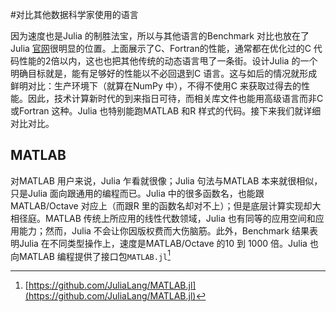 #对比其他数据科学家使用的语言 

因为速度也是Julia 的制胜法宝，所以与其他语言的Benchmark 对比也放在了Julia [官网](http://julialang.org)很明显的位置。上面展示了C、Fortran的性能，通常都在优化过的C 代码性能的2倍以内，这也也把其他传统的动态语言甩了一条街。设计Julia 的一个明确目标就是，能有足够好的性能以不必回退到C 语言。这与如后的情况就形成鲜明对比：生产环境下（就算在NumPy 中），不得不使用C 来获取过得去的性能。因此，技术计算新时代的到来指日可待，而相关库文件也能用高级语言而非C或Fortran 这种。Julia 也特别能跑MATLAB 和R 样式的代码。接下来我们就详细对比对比。

## MATLAB

对MATLAB 用户来说，Julia 乍看就很像；Julia 句法与MATLAB 本来就很相似，只是Julia 面向跟通用的编程而已。Julia 中的很多函数名，也能跟MATLAB/Octave 对应上（而跟R 里的函数名却对不上）；但是底层计算实现却大相径庭。MATLAB 传统上所应用的线性代数领域，Julia 也有同等的应用空间和应用能力；然而，Julia 不会让你因版权费而大伤脑筋。此外，Benchmark 结果表明Julia 在不同类型操作上，速度是MATLAB/Octave 的10 到 1000 倍。Julia 也向MATLAB 编程提供了接口包`MATLAB.jl`[^MATLAB.jl]

<script type="text/javascript" src="http://www.josephjctang.com/assets/js/analytics.js" defer="defer"></script>

[^MATLAB.jl]: [https://github.com/JuliaLang/MATLAB.jl](https://github.com/JuliaLang/MATLAB.jl)
